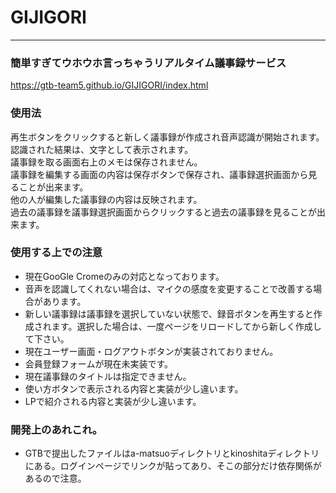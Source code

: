 # GIJIGORI

* * *
### 簡単すぎてウホウホ言っちゃうリアルタイム議事録サービス
https://gtb-team5.github.io/GIJIGORI/index.html

### 使用法
再生ボタンをクリックすると新しく議事録が作成され音声認識が開始されます。<br>
認識された結果は、文字として表示されます。<br>
議事録を取る画面右上のメモは保存されません。<br>
議事録を編集する画面の内容は保存ボタンで保存され、議事録選択画面から見ることが出来ます。<br>
他の人が編集した議事録の内容は反映されます。<br>
過去の議事録を議事録選択画面からクリックすると過去の議事録を見ることが出来ます。<br>


### 使用する上での注意
+ 現在GooGle Cromeのみの対応となっております。
+ 音声を認識してくれない場合は、マイクの感度を変更することで改善する場合があります。
+ 新しい議事録は議事録を選択していない状態で、録音ボタンを再生すると作成されます。選択した場合は、一度ページをリロードしてから新しく作成して下さい。
+ 現在ユーザー画面・ログアウトボタンが実装されておりません。
+ 会員登録フォームが現在未実装です。
+ 現在議事録のタイトルは指定できません。
+ 使い方ボタンで表示される内容と実装が少し違います。
+ LPで紹介される内容と実装が少し違います。

### 開発上のあれこれ。
+ GTBで提出したファイルはa-matsuoディレクトリとkinoshitaディレクトリにある。ログインページでリンクが貼ってあり、そこの部分だけ依存関係があるので注意。
